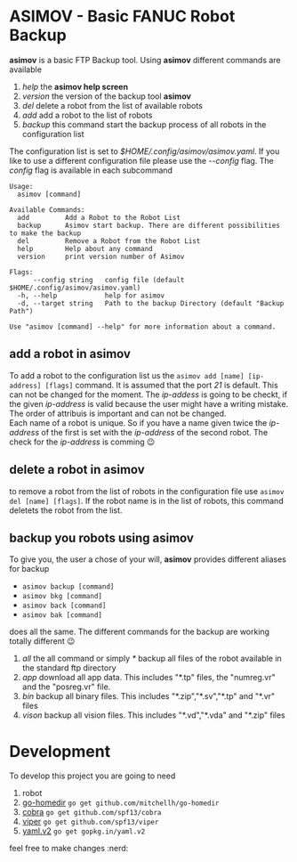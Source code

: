 # ASIMOV - Basic FANUC Robot Backup

**asimov** is a basic FTP Backup tool. Using **asimov** different commands are available

1. *help* the **asimov help screen**
2. *version* the version of the backup tool **asimov**
3. *del* delete a robot from the list of available robots
4. *add* add a robot to the list of robots
5. *backup* this command start the backup process of all robots in the configuration list 

The configuration list is set to *$HOME/.config/asimov/asimov.yaml*. If you like to use a different configuration file please use the *--config* flag. The *config* flag is available in each subcommand

```
Usage:
  asimov [command]

Available Commands:
  add         Add a Robot to the Robot List
  backup      Asimov start backup. There are different possibilities to make the backup
  del         Remove a Robot from the Robot List
  help        Help about any command
  version     print version number of Asimov

Flags:
      --config string   config file (default $HOME/.config/asimov/asimov.yaml)
  -h, --help            help for asimov
  -d, --target string   Path to the backup Directory (default "Backup Path")

Use "asimov [command] --help" for more information about a command.
```

## add a robot in **asimov**
To add a robot to the configuration list us the `asimov add [name] [ip-address] [flags]` command. It is assumed that the port *21* is default. This can not be changed for the moment. The *ip-addess* is going to be checkt, if the given *ip-address* is valid because the user might have a writing mistake. The order of attribuis is important and can not be changed.  
Each name of a robot is unique. So if you have a name given twice the *ip-address* of the first is set with the *ip-address* of the second robot. The check for the *ip-address* is comming :wink:

## delete a robot in **asimov**
to remove a robot from the list of robots in the configuration file use ``asimov del [name] [flags]``. If the robot name is in the list of robots, this command deletets the robot from the list.

## backup you robots using **asimov**
To give you, the user a chose of your will, **asimov** provides different aliases for backup

- `asimov backup [command]`
- `asimov bkg [command]`
- `asimov back [command]`
- `asimov bak [command]`

does all the same. The different commands for the backup are working totally different :wink:

1. *all* the all command or simply *\** backup all files of the robot available in the standard ftp directory
2. *app* download all app data. This includes "\*.tp" files, the "numreg.vr" and the "posreg.vr" file.
3. *bin* backup all binary files. This includes "\*.zip","\*.sv","\*.tp" and "\*.vr" files
4. *vison* backup all vision files. This includes "\*.vd","\*.vda" and "\*.zip" files

# Development
To develop this project you are going to need

1. robot
2. [go-homedir](http://github.com/mitchellh/go-homedir) `go get github.com/mitchellh/go-homedir`
3. [cobra](http://github.com/spf13/cobra) `go get github.com/spf13/cobra`
4. [viper](http://github.com/spf13/viper) `go get github.com/spf13/viper`
5. [yaml.v2](http://gopkg.in/yaml.v2) `go get gopkg.in/yaml.v2` 

feel free to make changes :nerd:
